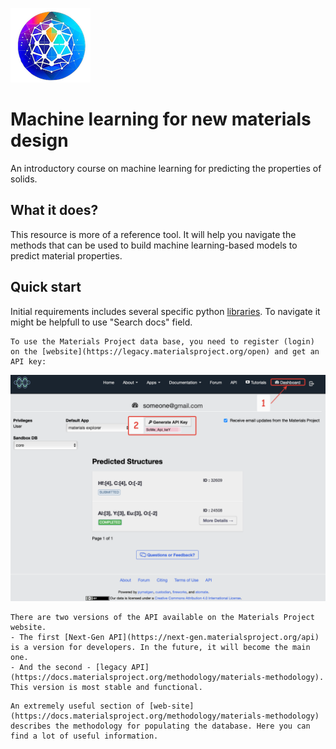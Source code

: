 ![1](assets/images/logo.png)

# Machine learning for new materials design
<!--  <> (# This web-site is based on https://github.com/rundocs/jekyll-rtd-theme) -->

An introductory course on machine learning for predicting the properties of solids.

## What it does?

This resource is more of a reference tool. It will help you navigate the methods that can be used to build machine learning-based models to predict material properties.

## Quick start

Initial requirements includes several specific python [libraries](https://mmdlab.github.io/MLMD-course/intro/1_plan_structure.html).
To navigate it might be helpfull to use "Search docs" field.

```tip
To use the Materials Project data base, you need to register (login) on the [website](https://legacy.materialsproject.org/open) and get an API key:
```
![2](assets/images/Login_instruction.png)

```tip
There are two versions of the API available on the Materials Project website. 
- The first [Next-Gen API](https://next-gen.materialsproject.org/api) is a version for developers. In the future, it will become the main one. 
- And the second - [legacy API](https://docs.materialsproject.org/methodology/materials-methodology). This version is most stable and functional.
```

```tip
An extremely useful section of [web-site](https://docs.materialsproject.org/methodology/materials-methodology) describes the methodology for populating the database. Here you can find a lot of useful information.
```